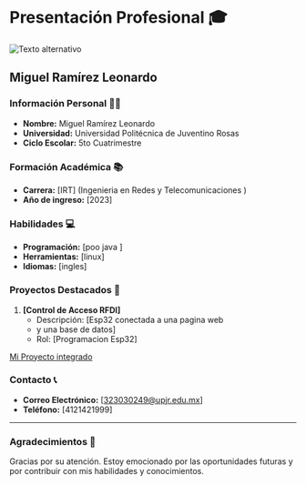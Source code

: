 # Presentación Profesional 🎓


![Texto alternativo]()
## Miguel Ramírez Leonardo

### Información Personal 🧑‍🎓
- **Nombre:** Miguel Ramírez Leonardo
- **Universidad:** Universidad Politécnica de Juventino Rosas
- **Ciclo Escolar:** 5to Cuatrimestre

### Formación Académica 📚
- **Carrera:** [IRT] (Ingenieria en Redes y Telecomunicaciones )
- **Año de ingreso:** [2023] 

### Habilidades 💻
- **Programación:** [poo java ]
- **Herramientas:** [linux]
- **Idiomas:** [ingles]

### Proyectos Destacados 🚀
1. **[Control de Acceso RFDI]**
   - Descripción: [Esp32 conectada a una pagina web
   - y una base de datos]
   - Rol: [Programacion Esp32]

[Mi Proyecto integrado](https://miguelramirez30.github.io/Proyecto-Integrador-github.io/)



### Contacto 📞
- **Correo Electrónico:** [323030249@upjr.edu.mx]
- **Teléfono:** [4121421999]

---

### Agradecimientos 🙏
Gracias por su atención. Estoy emocionado por las oportunidades futuras y por contribuir con mis habilidades y conocimientos.
